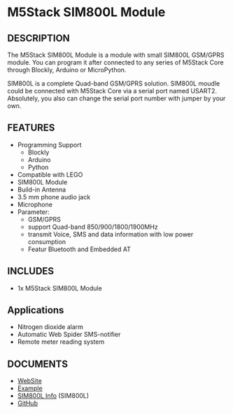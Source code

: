 # M5Stack SIM800L Module

## DESCRIPTION

The M5Stack SIM800L Module is a module with small SIM800L GSM/GPRS module. You can program it after connected to any series of M5Stack Core through Blockly, Arduino or MicroPython.

SIM800L is a complete Quad-band GSM/GPRS solution. SIM800L moudle could be connected with M5Stack Core via a serial port named USART2. Absolutely, you also can change the serial port number with jumper by your own.

## FEATURES

- Programming Support
   + Blockly
   + Arduino
   + Python
- Compatible with LEGO
- SIM800L Module 
- Build-in Antenna
- 3.5 mm phone audio jack
- Microphone
- Parameter:
  + GSM/GPRS
  + support Quad-band 850/900/1800/1900MHz
  + transmit Voice, SMS and data information with low power consumption
  + Featur Bluetooth and Embedded AT

## INCLUDES

- 1x M5Stack SIM800L Module

## Applications

- Nitrogen dioxide alarm  
- Automatic Web Spider SMS-notifier 
- Remote meter reading system

## DOCUMENTS

- [WebSite](https://m5stack.com)
- [Example](https://github.com/m5stack/M5Stack/tree/master/examples)
- [SIM800L Info](http://simcomm2m.com/En/module/detail.aspx?id=138) (SIM800L)
- [GitHub](https://github.com/m5stack/M5Stack)
